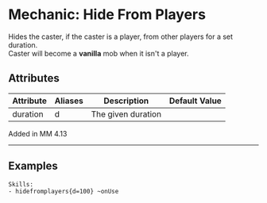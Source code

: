 Mechanic: Hide From Players
===================

Hides the caster, if the caster is a player, from other players for a set duration.  
Caster will become a **vanilla** mob when it isn't a player.

Attributes
----------

| Attribute   | Aliases | Description       | Default Value |
|-------------|---------|-------------------|---------------|
| duration    | d       | The given duration |  |

Added in MM 4.13

------------

Examples
--------

    Skills:
    - hidefromplayers{d=100} ~onUse